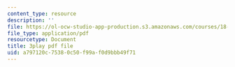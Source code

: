 ```yaml
---
content_type: resource
description: ''
file: https://ol-ocw-studio-app-production.s3.amazonaws.com/courses/18-085-computational-science-and-engineering-i-fall-2008/a797120c75380c50f99af0d9bbb49f71_Q95lUJagN0A.pdf
file_type: application/pdf
resourcetype: Document
title: 3play pdf file
uid: a797120c-7538-0c50-f99a-f0d9bbb49f71
---
```

